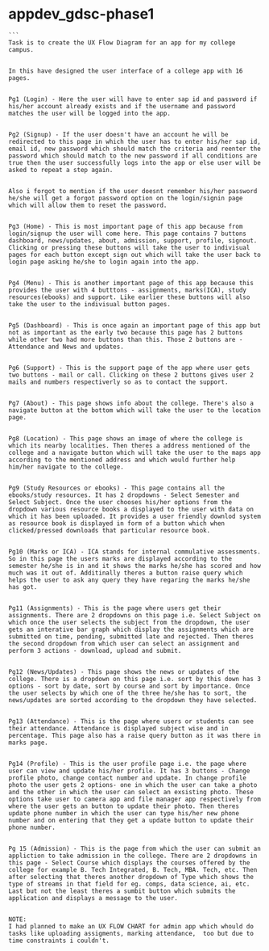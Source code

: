 # appdev_gdsc-phase1
````
```
Task is to create the UX Flow Diagram for an app for my college campus.
````
```

In this have designed the user interface of a college app with 16 pages.


Pg1 (Login) - Here the user will have to enter sap id and password if his/her account already exists and if the username and password matches the user will be logged into the app.


Pg2 (Signup) - If the user doesn't have an account he will be redirected to this page in which the user has to enter his/her sap id, email id, new password which should match the criteria and reenter the password which should match to the new password if all conditions are true then the user successfully logs into the app or else user will be asked to repeat a step again.


Also i forgot to mention if the user doesnt remember his/her password he/she will get a forgot password option on the login/signin page which will allow them to reset the password.


Pg3 (Home) - This is most important page of this app because from login/signup the user will come here. This page contains 7 buttons dashboard, news/updates, about, admission, support, profile, signout. Clicking or pressing these buttons will take the user to indivisual pages for each button except sign out which will take the user back to login page asking he/she to login again into the app.


Pg4 (Menu) - This is another important page of this app because this provides the user with 4 butttons - assignments, marks(ICA), study resources(ebooks) and support. Like earlier these buttons will also take the user to the indivisual button pages.


Pg5 (Dashboard) - This is once again an important page of this app but not as important as the early two because this page has 2 buttons while other two had more buttons than this. Those 2 buttons are - Attendance and News and updates.


Pg6 (Support) - This is the support page of the app where user gets two buttons - mail or call. Clicking on these 2 buttons gives user 2 mails and numbers respectiverly so as to contact the support.


Pg7 (About) - This page shows info about the college. There's also a navigate button at the bottom which will take the user to the location page.


Pg8 (Location) - This page shows an image of where the college is which its nearby localities. Then theres a address mentioned of the college and a navigate button which will take the user to the maps app according to the mentioned address and which would further help him/her navigate to the college.


Pg9 (Study Resources or ebooks) - This page contains all the ebooks/study resources. It has 2 dropdowns - Select Semester and Select Subject. Once the user chooses his/her options from the dropdown various resource books a displayed to the user with data on which it has been uploaded. It provides a user friendly downlod system as resource book is displayed in form of a button which when clicked/pressed downloads that particular resource book.


Pg10 (Marks or ICA) - ICA stands for internal commulative assessments. So in this page the users marks are displayed according to the semester he/she is in and it shows the marks he/she has scored and how much was it out of. Additinally theres a button raise query which helps the user to ask any query they have regaring the marks he/she has got.


Pg11 (Assignments) - This is the page where users get their assignments. There are 2 dropdowns on this page i.e. Select Subject on which once the user selects the subject from the dropdown, the user gets an interative bar graph which display the assignments which are submitted on time, pending, submitted late and rejected. Then theres the second dropdown from which user can select an assignment and perform 3 actions - download, upload and submit.


Pg12 (News/Updates) - This page shows the news or updates of the college. There is a dropdown on this page i.e. sort by this down has 3 options - sort by date, sort by course and sort by importance. Once the user selects by which one of the three he/she has to sort, the news/updates are sorted according to the dropdown they have selected.


Pg13 (Attendance) - This is the page where users or students can see their attendance. Attendance is displayed subject wise and in percentage. This page also has a raise query button as it was there in marks page.


Pg14 (Profile) - This is the user profile page i.e. the page where user can view and update his/her profile. It has 3 buttons - Change profile photo, change contact number and update. In change profile photo the user gets 2 options- one in which the user can take a photo and the other in which the user can select an exsisting photo. These options take user to camera app and file manager app respectively from where the user gets an button to update their photo. Then theres update phone number in which the user can type his/her new phone number and on entering that they get a update button to update their phone number.


Pg 15 (Admission) - This is the page from which the user can submit an appliction to take admission in the college. There are 2 dropdowns in this page - Select Course which displays the courses offered by the college for example B. Tech Integrated, B. Tech, MBA. Tech, etc. Then after selecting that theres another dropdown of Type which shows the type of streams in that field for eg. comps, data science, ai, etc. Last but not the least theres a sumbit button which submits the application and displays a message to the user.


NOTE:
I had planned to make an UX FLOW CHART for admin app which whould do tasks like uploading assigments, marking attendance,  too but due to time constraints i couldn't.


